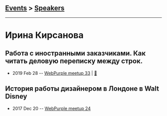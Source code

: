 ## [Events](../README.md) > [Speakers](../speakers.md)
---

# Ирина Кирсанова

## Работа с иностранными заказчиками. Как читать деловую переписку между строк.
- 2019 Feb 28 -- [WebPurple meetup 33](https://www.youtube.com/watch?v=ORy4sBMW6Ic)  | [:notebook:](https://www.webpurple.net/static/irina_disney_6.pptx)  
## История работы дизайнером в Лондоне в Walt Disney
- 2017 Dec 20 -- [WebPurple meetup 24](https://youtu.be/amkV3KRyw28?t=1497)    
